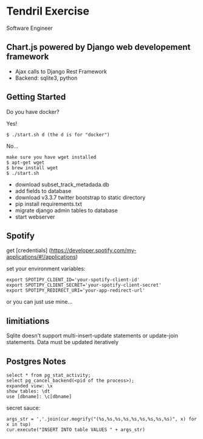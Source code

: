 # Tendril Exercise
Software Engineer

## Chart.js powered by Django web developement framework

- Ajax calls to Django Rest Framework
- Backend: sqlite3, python

## Getting Started

Do you have docker?

Yes!
```
$ ./start.sh d (the d is for "docker")
```


No...
```
make sure you have wget installed
$ apt-get wget
$ brew install wget
$ ./start.sh
```
- download subset_track_metadada.db
- add fields to database
- download v3.3.7 twitter bootstrap to static directory
- pip install requirements.txt
- migrate django admin tables to database
- start webserver

## Spotify
get [credentials] (https://developer.spotify.com/my-applications/#!/applications)

set your environment variables:
```
export SPOTIPY_CLIENT_ID='your-spotify-client-id'
export SPOTIPY_CLIENT_SECRET='your-spotify-client-secret'
export SPOTIPY_REDIRECT_URI='your-app-redirect-url'
```

or you can just use mine...

## limitiations
Sqlite doesn't support multi-insert-update statements or update-join statements. Data must be updated iteratively


## Postgres Notes
```
select * from pg_stat_activity;
select pg_cancel_backend(<pid of the process>);
expanded view: \x
show tables: \dt
use [dbname]: \c[dbname]
```
secret sauce:
```
args_str = ','.join(cur.mogrify("(%s,%s,%s,%s,%s,%s,%s,%s,%s)", x) for x in tup)
cur.execute("INSERT INTO table VALUES " + args_str)
```
